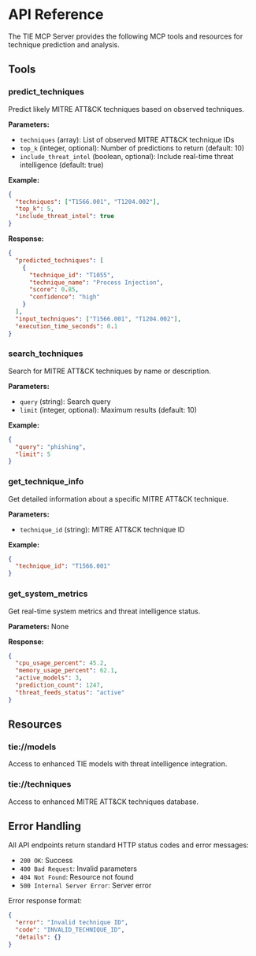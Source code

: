 # API Reference

The TIE MCP Server provides the following MCP tools and resources for technique prediction and analysis.

## Tools

### predict_techniques

Predict likely MITRE ATT&CK techniques based on observed techniques.

**Parameters:**
- `techniques` (array): List of observed MITRE ATT&CK technique IDs
- `top_k` (integer, optional): Number of predictions to return (default: 10)
- `include_threat_intel` (boolean, optional): Include real-time threat intelligence (default: true)

**Example:**
```json
{
  "techniques": ["T1566.001", "T1204.002"],
  "top_k": 5,
  "include_threat_intel": true
}
```

**Response:**
```json
{
  "predicted_techniques": [
    {
      "technique_id": "T1055",
      "technique_name": "Process Injection",
      "score": 0.85,
      "confidence": "high"
    }
  ],
  "input_techniques": ["T1566.001", "T1204.002"],
  "execution_time_seconds": 0.1
}
```

### search_techniques

Search for MITRE ATT&CK techniques by name or description.

**Parameters:**
- `query` (string): Search query
- `limit` (integer, optional): Maximum results (default: 10)

**Example:**
```json
{
  "query": "phishing",
  "limit": 5
}
```

### get_technique_info

Get detailed information about a specific MITRE ATT&CK technique.

**Parameters:**
- `technique_id` (string): MITRE ATT&CK technique ID

**Example:**
```json
{
  "technique_id": "T1566.001"
}
```

### get_system_metrics

Get real-time system metrics and threat intelligence status.

**Parameters:** None

**Response:**
```json
{
  "cpu_usage_percent": 45.2,
  "memory_usage_percent": 62.1,
  "active_models": 3,
  "prediction_count": 1247,
  "threat_feeds_status": "active"
}
```

## Resources

### tie://models

Access to enhanced TIE models with threat intelligence integration.

### tie://techniques

Access to enhanced MITRE ATT&CK techniques database.

## Error Handling

All API endpoints return standard HTTP status codes and error messages:

- `200 OK`: Success
- `400 Bad Request`: Invalid parameters
- `404 Not Found`: Resource not found
- `500 Internal Server Error`: Server error

Error response format:
```json
{
  "error": "Invalid technique ID",
  "code": "INVALID_TECHNIQUE_ID",
  "details": {}
}